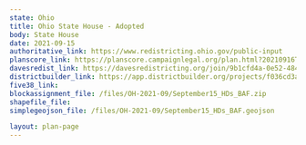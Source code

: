 ```yaml
---
state: Ohio
title: Ohio State House - Adopted
body: State House
date: 2021-09-15
authoritative_link: https://www.redistricting.ohio.gov/public-input
planscore_link: https://planscore.campaignlegal.org/plan.html?20210916T040507.028941605Z
davesredist_link: https://davesredistricting.org/join/9b1cfd4a-0e52-484d-8127-9f7e0f3633d3
districtbuilder_link: https://app.districtbuilder.org/projects/f036cd3a-9933-482c-9968-f7ebd673a1f0
five38_link:
blockassignment_file: /files/OH-2021-09/September15_HDs_BAF.zip
shapefile_file:
simplegeojson_file: /files/OH-2021-09/September15_HDs_BAF.geojson

layout: plan-page
---
```

